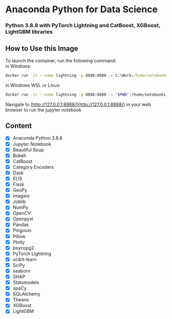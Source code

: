 # Anaconda Python for Data Science
### Python 3.8.8 with PyTorch Lightning and CatBoost, XGBoost, LightGBM libraries


## How to Use this Image
To launch the container, run the following command:<br/>
in Windows:
```cmd
docker run -it --name lightning -p 8888:8888 -v C:\Work:/home/notebooks kriss024/anaconda-python-and-pytorch-lightning
```
in Windows WSL or Linux:
```bash
docker run -it --name lightning -p 8888:8888 -v "$PWD":/home/notebooks kriss024/anaconda-python-and-pytorch-lightning
```

Navigate to [http://127.0.0.1:8888/](http://127.0.0.1:8888/) in your web browser to run the jupyter notebook

## Content
- [x] Anaconda Python 3.8.8
- [x] Jupyter Notebook
- [x] Beautiful Soup
- [x] Bokeh
- [x] CatBoost
- [x] Category Encoders
- [x] Dask
- [x] ELI5
- [x] Flask
- [x] GeoPy
- [x] imageio
- [x] Joblib
- [x] NumPy
- [x] OpenCV
- [x] Openpyxl
- [x] Pandas
- [x] Pingouin
- [x] Pillow
- [x] Plotly
- [x] psycopg2
- [x] PyTorch Lightning
- [x] scikit-learn
- [x] SciPy
- [x] seaborn
- [x] SHAP
- [x] Statsmodels
- [x] spaCy
- [x] SQLAlchemy
- [x] Theano
- [x] XGBoost
- [x] LightGBM